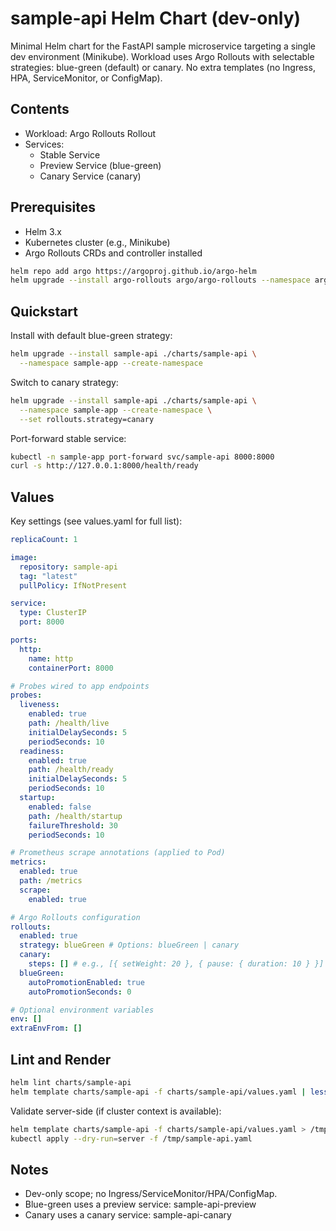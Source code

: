 # sample-api Helm Chart (dev-only)

Minimal Helm chart for the FastAPI sample microservice targeting a single dev environment (Minikube). Workload uses Argo Rollouts with selectable strategies: blue-green (default) or canary. No extra templates (no Ingress, HPA, ServiceMonitor, or ConfigMap).

## Contents

- Workload: Argo Rollouts Rollout
- Services:
  - Stable Service
  - Preview Service (blue-green)
  - Canary Service (canary)

## Prerequisites

- Helm 3.x
- Kubernetes cluster (e.g., Minikube)
- Argo Rollouts CRDs and controller installed

```bash
helm repo add argo https://argoproj.github.io/argo-helm
helm upgrade --install argo-rollouts argo/argo-rollouts --namespace argo-rollouts --create-namespace --wait
```

## Quickstart

Install with default blue-green strategy:

```bash
helm upgrade --install sample-api ./charts/sample-api \
  --namespace sample-app --create-namespace
```

Switch to canary strategy:

```bash
helm upgrade --install sample-api ./charts/sample-api \
  --namespace sample-app --create-namespace \
  --set rollouts.strategy=canary
```

Port-forward stable service:

```bash
kubectl -n sample-app port-forward svc/sample-api 8000:8000
curl -s http://127.0.0.1:8000/health/ready
```

## Values

Key settings (see values.yaml for full list):

```yaml
replicaCount: 1

image:
  repository: sample-api
  tag: "latest"
  pullPolicy: IfNotPresent

service:
  type: ClusterIP
  port: 8000

ports:
  http:
    name: http
    containerPort: 8000

# Probes wired to app endpoints
probes:
  liveness:
    enabled: true
    path: /health/live
    initialDelaySeconds: 5
    periodSeconds: 10
  readiness:
    enabled: true
    path: /health/ready
    initialDelaySeconds: 5
    periodSeconds: 10
  startup:
    enabled: false
    path: /health/startup
    failureThreshold: 30
    periodSeconds: 10

# Prometheus scrape annotations (applied to Pod)
metrics:
  enabled: true
  path: /metrics
  scrape:
    enabled: true

# Argo Rollouts configuration
rollouts:
  enabled: true
  strategy: blueGreen # Options: blueGreen | canary
  canary:
    steps: [] # e.g., [{ setWeight: 20 }, { pause: { duration: 10 } }]
  blueGreen:
    autoPromotionEnabled: true
    autoPromotionSeconds: 0

# Optional environment variables
env: []
extraEnvFrom: []
```

## Lint and Render

```bash
helm lint charts/sample-api
helm template charts/sample-api -f charts/sample-api/values.yaml | less
```

Validate server-side (if cluster context is available):

```bash
helm template charts/sample-api -f charts/sample-api/values.yaml > /tmp/sample-api.yaml
kubectl apply --dry-run=server -f /tmp/sample-api.yaml
```

## Notes

- Dev-only scope; no Ingress/ServiceMonitor/HPA/ConfigMap.
- Blue-green uses a preview service: sample-api-preview
- Canary uses a canary service: sample-api-canary
